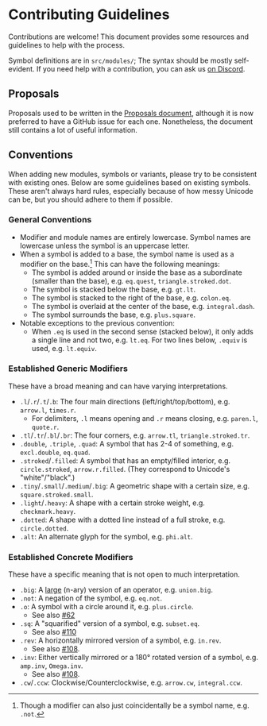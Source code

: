 # Contributing Guidelines
Contributions are welcome! This document provides some resources and guidelines to help with the process.

Symbol definitions are in `src/modules/`; The syntax should be mostly self-evident.
If you need help with a contribution, you can ask us [on Discord](https://discord.com/channels/1054443721975922748/1277628305142452306).

## Proposals
Proposals used to be written in the [Proposals document](https://typst.app/project/riXtMSim5zLCo7DWngIFbT),
although it is now preferred to have a GitHub issue for each one.
Nonetheless, the document still contains a lot of useful information.

## Conventions
When adding new modules, symbols or variants, please try to be consistent with
existing ones. Below are some guidelines based on existing symbols. These aren't
always hard rules, especially because of how messy Unicode can be, but you should
adhere to them if possible.

### General Conventions
- Modifier and module names are entirely lowercase.
	Symbol names are lowercase unless the symbol is an uppercase letter.
- When a symbol is added to a base, the symbol name is used as a modifier on the base.[^modifname]
	This can have the following meanings:
	- The symbol is added around or inside the base as a subordinate (smaller than the base),
		e.g. `eq.quest`, `triangle.stroked.dot`.
	- The symbol is stacked below the base, e.g. `gt.lt`.
	- The symbol is stacked to the right of the base, e.g. `colon.eq`.
	- The symbol is overlaid at the center of the base, e.g. `integral.dash`.
	- The symbol surrounds the base, e.g. `plus.square`.
- Notable exceptions to the previous convention:
	- When `.eq` is used in the second sense (stacked below), it only adds a single line and not two,
		e.g. `lt.eq`. For two lines below, `.equiv` is used, e.g. `lt.equiv`.

[^modifname]: Though a modifier can also just coincidentally be a symbol name, e.g. `.not`.

### Established Generic Modifiers
These have a broad meaning and can have varying interpretations.
- `.l`/`.r`/`.t`/`.b`: The four main directions (left/right/top/bottom), e.g. `arrow.l`, `times.r`.
	- For delimiters, `.l` means opening and `.r` means closing, e.g. `paren.l`, `quote.r`.
- `.tl`/`.tr`/`.bl`/`.br`: The four corners, e.g. `arrow.tl`, `triangle.stroked.tr`.
	<!-- TODO: Do we have or want to have conventions about when to choose `.tl` vs. `.t.l`? -->
- `.double`, `.triple`, `.quad`: A symbol that has 2-4 of something, e.g. `excl.double`, `eq.quad`.
- `.stroked`/`.filled`: A symbol that has an empty/filled interior, e.g. `circle.stroked`, `arrow.r.filled`.
	(They correspond to Unicode's "white"/"black".)
- `.tiny`/`.small`/`.medium`/`.big`: A geometric shape with a certain size, e.g. `square.stroked.small`.
- `.light`/`.heavy`: A shape with a certain stroke weight, e.g. `checkmark.heavy`.
- `.dotted`: A shape with a dotted line instead of a full stroke, e.g. `circle.dotted`.
- `.alt`: An alternate glyph for the symbol, e.g. `phi.alt`.

### Established Concrete Modifiers
These have a specific meaning that is not open to much interpretation.
- `.big`: A [large](https://www.unicode.org/Public/math/latest/MathClassEx-15.html) (n-ary) version
	of an operator, e.g. `union.big`.
- `.not`: A negation of the symbol, e.g. `eq.not`.
- `.o`: A symbol with a circle around it, e.g. `plus.circle`.
	- See also [#62](https://github.com/typst/codex/pull/62)
- `.sq`: A "squarified" version of a symbol, e.g. `subset.eq`.
	- See also [#110](https://github.com/typst/codex/pull/110)
- `.rev`: A horizontally mirrored version of a symbol, e.g. `in.rev`.
	- See also [#108](https://github.com/typst/codex/issues/108).
- `.inv`: Either vertically mirrored or a 180° rotated version of a symbol, e.g. `amp.inv`, `Omega.inv`.
	- See also [#108](https://github.com/typst/codex/issues/108).
- `.cw`/`.ccw`: Clockwise/Counterclockwise, e.g. `arrow.cw`, `integral.ccw`.
